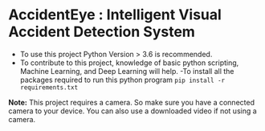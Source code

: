 # AccidentEye : Intelligent Visual Accident Detection System


- To use this project Python Version > 3.6 is recommended.
- To contribute to this project, knowledge of basic python scripting, Machine Learning, and Deep Learning will help.
-To install all the packages required to run this python program
`pip install -r requirements.txt`

**Note:** This project requires a camera. So make sure you have a connected camera to your device. You can also use a downloaded video if not using a camera.
